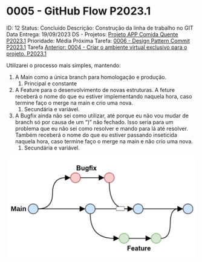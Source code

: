 # 0005 - GitHub Flow P2023.1

ID: 12
Status: Concluído
Descrição: Construção da linha de trabalho no GIT
Data Entrega: 19/09/2023
DS - Projetos: [Projeto APP Comida Quente P2023.1](https://www.notion.so/Projeto-APP-Comida-Quente-P2023-1-6ccc249b1b134bf08eb5dfd40692e4dc?pvs=21)
Prioridade: Média
Próxima Tarefa: [0006 - Design Pattern Commit P2023.1](https://www.notion.so/0006-Design-Pattern-Commit-P2023-1-a844324c38364a3b96ec8e63ef0675b9?pvs=21)
Tarefa [Anterior: 0004 - Criar o ambiente virtual exclusivo para o projeto. P2023.1](https://www.notion.so/0004-Criar-o-ambiente-virtual-exclusivo-para-o-projeto-P2023-1-1f2c66586e6a4293ba62f054e74a18e4?pvs=21)

Utilizarei o processo mais simples, mantendo:

1. A Main como a única branch para homologação e produção. 
    1. Principal e constante
2. A Feature para o desenvolvimento de novas estruturas. A feture receberá o nome do que eu estiver implementando naquela hora, caso termine faço o merge na main e crio uma nova. 
    1. Secundária e variável.
3. A Bugfix ainda não sei como utilizar, até porque eu não vou mudar de branch só por causa de um “)” não fechado. Isso seria para um problema que eu não sei como resolver e mando para lá até resolver. Também receberá o nome do que eu estiver passando inseticida naquela hora, caso termine faço o merge na main e não crio uma nova.
    1. Secundária e variável.

![GitHub Flow](../reports/figures/GitHub-Flow-1.png)